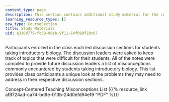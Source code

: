 ```yaml
---
content_type: page
description: This section contains additional study material for the course.
learning_resource_types: []
ocw_type: CourseSection
title: Study Materials
uid: a316d779-fc39-96eb-9f11-14f099f28c07
---
```


Participants enrolled in the class each led discussion sections for students taking introductory biology. The discussion leaders were asked to keep track of topics that were difficult for their students. All of the notes were compiled to provide future discussion leaders a list of misconceptions commonly encountered by students taking introductory biology. This list provides class participants a unique look at the problems they may need to address in their respective discussion sections.

Concept-Centered Teaching Misconceptions List ({{% resource_link af9724ad-ca74-bd9e-013b-24d0efd94ef9 "PDF" %}})